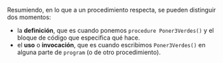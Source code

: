 Resumiendo, en lo que a un procedimiento respecta, se pueden distinguir dos momentos:

- la **definición**, que es cuando ponemos `procedure Poner3Verdes()` y el bloque de código que especifica qué hace. 
- el **uso** o **invocación**, que es cuando escribimos `Poner3Verdes()` en alguna parte de `program` (o de otro procedimiento).